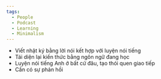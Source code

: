 ```yaml
---
tags:
  - People
  - Podcast
  - Learning
  - Minimalism
---
```

- Viết nhật ký bằng lời nói kết hợp với luyện nói tiếng
- Tái diện lại kiến thức bằng ngôn ngữ đang học
- Luyện nói tiếng Anh ở bất cứ đâu, tạo thói quen giao tiếp
- Cần có sự phản hồi 